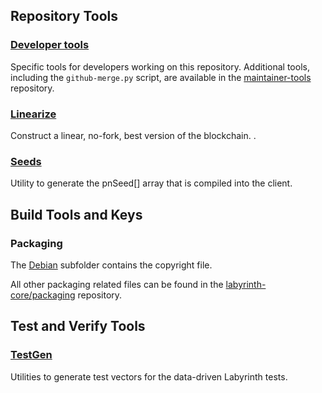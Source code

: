 Repository Tools
---------------------

### [Developer tools](/contrib/devtools) ###
Specific tools for developers working on this repository.
Additional tools, including the `github-merge.py` script, are available in the [maintainer-tools](https://github.com/labyrinth-core/labyrinth-maintainer-tools) repository.

### [Linearize](/contrib/linearize) ###
Construct a linear, no-fork, best version of the blockchain.
.

### [Seeds](/contrib/seeds) ###
Utility to generate the pnSeed[] array that is compiled into the client.

Build Tools and Keys
---------------------

### Packaging ###
The [Debian](/contrib/debian) subfolder contains the copyright file.

All other packaging related files can be found in the [labyrinth-core/packaging](https://github.com/labyrinth-core/packaging) repository.

Test and Verify Tools
---------------------

### [TestGen](/contrib/testgen) ###
Utilities to generate test vectors for the data-driven Labyrinth tests.
